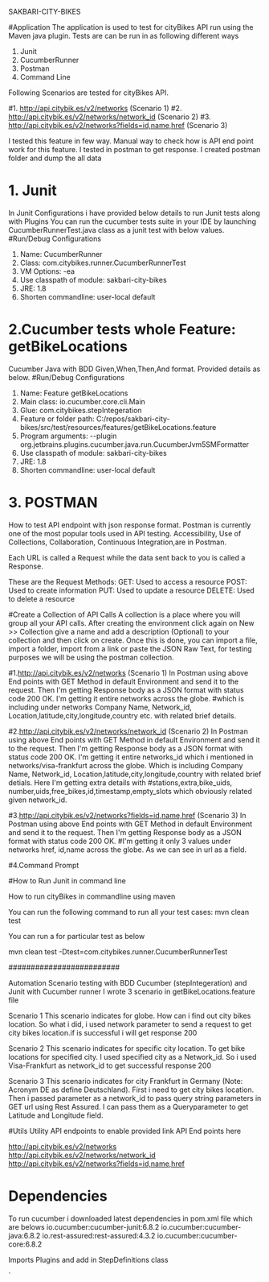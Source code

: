 
SAKBARI-CITY-BIKES

#Application
The application is used to test for cityBikes API run using the Maven java plugin.
Tests are can be run in as following different ways
1. Junit
2. CucumberRunner
3. Postman
4. Command Line

 Following Scenarios are tested for cityBikes API.

 #1. http://api.citybik.es/v2/networks  (Scenario 1)
 #2. http://api.citybik.es/v2/networks/network_id  (Scenario 2)
 #3. http://api.citybik.es/v2/networks?fields=id,name,href (Scenario 3)


 I tested this feature in few way. Manual way to check how is API end point work for this feature.
 I tested in postman to get response. I created postman folder and dump the all data

# 1. Junit
In Junit Configurations i have provided below details to run Junit tests along with Plugins
You can run the cucumber tests suite in your IDE by launching CucumberRunnerTest.java class as a junit test with below values.
#Run/Debug Configurations

1. Name:   CucumberRunner
2. Class:  com.citybikes.runner.CucumberRunnerTest
3. VM Options: -ea
4. Use classpath of module: sakbari-city-bikes
5. JRE: 1.8
6. Shorten commandline: user-local default

  
# 2.Cucumber tests  whole Feature: getBikeLocations
Cucumber Java with BDD Given,When,Then,And format.
Provided details as below.
#Run/Debug Configurations

1. Name: Feature getBikeLocations
2. Main class: io.cucumber.core.cli.Main
3. Glue: com.citybikes.stepIntegeration
4. Feature or folder path: C:/repos/sakbari-city-bikes/src/test/resources/features/getBikeLocations.feature
5. Program arguments:   --plugin org.jetbrains.plugins.cucumber.java.run.CucumberJvm5SMFormatter
6. Use classpath of module: sakbari-city-bikes
7. JRE: 1.8
8. Shorten commandline: user-local default

# 3. POSTMAN

 How to test API endpoint with json response format.
 Postman is currently one of the most popular tools used in API testing.
 Accessibility, Use of Collections, Collaboration, Continuous Integration,are in Postman. 
 
 Each URL is called a Request while the data sent back to you is called a Response.
 
 These are the Request Methods:
 GET: Used to access a resource
 POST: Used to create information
 PUT: Used to update a resource
 DELETE: Used to delete a resource
 
 #Create a Collection of API Calls
 A collection is a place where you will group all your API calls.
 After creating the environment click again on 
 New >> Collection give a name and add a description (Optional) to your collection and then click on create.
 Once this is done, you can import a file, import a folder, import from a link or paste the JSON Raw Text, 
 for testing purposes we will be using the postman collection.
 
 #1.http://api.citybik.es/v2/networks  (Scenario 1)
 In Postman using above End points with GET Method in default Environment and send it to the request.
 Then I'm getting Response body as a JSON format with status code 200 OK.
 I'm getting it entire networks across the globe.
 #which is including under networks Company Name, Network_id, Location,latitude,city,longitude,country etc. with related brief details.
   
     
 #2.http://api.citybik.es/v2/networks/network_id  (Scenario 2)
 In Postman using above End points with GET Method in default Environment and send it to the request.
 Then I'm getting Response body as a JSON format with status code 200 OK.
 I'm getting it entire networks_id which i mentioned in networks/visa-frankfurt across the globe.
 Which is including Company Name, Network_id, Location,latitude,city,longitude,country with related brief detials.
 Here I'm getting extra details with 
 #stations,extra,bike_uids, number,uids,free_bikes,id,timestamp,empty_slots which obviously related given network_id.
    
 #3.http://api.citybik.es/v2/networks?fields=id,name,href (Scenario 3)
 In Postman using above End points with GET Method in default Environment and send it to the request.
 Then I'm getting Response body as a JSON format with status code 200 OK.
 #I'm getting it only 3 values under networks href, id,name across the globe. 
 As we can see in url as a field.
   
 #4.Command Prompt
 
 #How to Run  Junit in command line
 
  How to run cityBikes in commandline  using maven
    
  You can run the following command to run all your test cases:
  mvn clean test
    
  You can run a for particular test as below
  
  mvn clean test -Dtest=com.citybikes.runner.CucumberRunnerTest  
  
 #########################
 
 Automation Scenario testing with BDD Cucumber (stepIntegeration) and Junit with Cucumber runner
 I wrote 3 scenario in getBikeLocations.feature file

 Scenario 1 This scenario indicates for globe. 
 How can i find out city bikes location.  So what i did, i used network parameter to send a request to get city bikes location.if is  successful i will get response  200

 Scenario 2 This scenario indicates  for specific city location. To get bike locations for specified city. 
 I used specified city as a Network_id. So i used Visa-Frankfurt as network_id to get successful response  200

 Scenario 3 This scenario indicates for city Frankfurt in Germany (Note: Acronym DE as define Deutschland). First i need to get city bikes location. 
 Then i passed parameter as a network_id to pass query string parameters in GET url using Rest Assured. 
 I can pass them as a Queryparameter to get  Latitude and Longitude field.



 #Utils
 Utility API endpoints  to enable provided link 
 API End points here

 http://api.citybik.es/v2/networks
 http://api.citybik.es/v2/networks/network_id
 http://api.citybik.es/v2/networks?fields=id,name,href
   
   # Dependencies
 To run cucumber i downloaded latest dependencies in pom.xml file which are belows
 io.cucumber:cucumber-junit:6.8.2
 io.cucumber:cucumber-java:6.8.2
 io.rest-assured:rest-assured:4.3.2
 io.cucumber:cucumber-core:6.8.2

 Imports Plugins and add in StepDefinitions class

`
